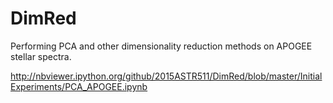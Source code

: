 # DimRed

Performing PCA and other dimensionality reduction methods on APOGEE stellar spectra.

http://nbviewer.ipython.org/github/2015ASTR511/DimRed/blob/master/InitialExperiments/PCA_APOGEE.ipynb